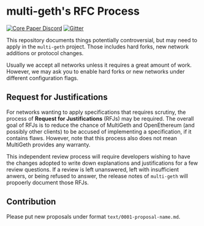 # multi-geth's RFC Process

[![Core Paper Discord](https://img.shields.io/discord/586902457053872148)](https://discord.gg/BdRSvJD)
[![Gitter](https://img.shields.io/gitter/room/multi-geth/community)](https://gitter.im/multi-geth/community)

This repository documents things potentially controversial, but may need to apply in the `multi-geth` project. Those includes hard forks, new network additions or protocol changes.

Usually we accept all networks unless it requires a great amount of work. However, we may ask you to enable hard forks or new networks under different configuration flags.

## Request for Justifications

For networks wanting to apply specifications that requires scrutiny, the process of **Request for Justifications** (RFJs) may be required. The overall goal of RFJs is to reduce the chance of MultiGeth and OpenEthereum (and possibly other clients) to be accused of implementing a specification, if it contains flaws. However, note that this process also does not mean MultiGeth provides any warranty.

This independent review process will require developers wishing to have the changes adopted to write down explanations and justifications for a few review questions. If a review is left unanswered, left with insufficient anwers, or being refused to answer, the release notes of `multi-geth` will propoerly document those RFJs.

## Contribution

Please put new proposals under format `text/0001-proposal-name.md`.
